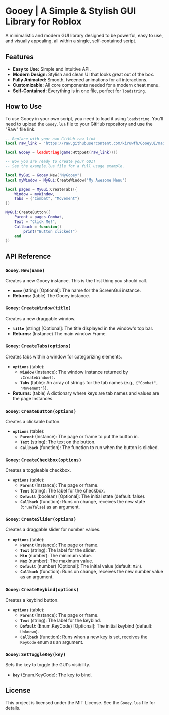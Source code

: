 # Gooey | A Simple & Stylish GUI Library for Roblox

A minimalistic and modern GUI library designed to be powerful, easy to use, 
and visually appealing, all within a single, self-contained script.

## Features

- **Easy to Use:** Simple and intuitive API.
- **Modern Design:** Stylish and clean UI that looks great out of the box.
- **Fully Animated:** Smooth, tweened animations for all interactions.
- **Customizable:** All core components needed for a modern cheat menu.
- **Self-Contained:** Everything is in one file, perfect for `loadstring`.

## How to Use

To use Gooey in your own script, you need to load it using `loadstring`. You'll need to upload the `Gooey.lua` file to your GitHub repository and use the "Raw" file link.

```lua
-- Replace with your own GitHub raw link
local raw_link = "https://raw.githubusercontent.com/kiruwfh/GooeyUI/main/Gooey.lua"

local Gooey = loadstring(game:HttpGet(raw_link))()

-- Now you are ready to create your GUI!
-- See the example.lua file for a full usage example.

local MyGui = Gooey.New("MyGooey")
local myWindow = MyGui:CreateWindow("My Awesome Menu")

local pages = MyGui:CreateTabs({
    Window = myWindow,
    Tabs = {"Combat", "Movement"}
})

MyGui:CreateButton({
    Parent = pages.Combat,
    Text = "Click Me!",
    Callback = function()
        print("Button clicked!")
    end
})
```

## API Reference

### `Gooey.New(name)`
Creates a new Gooey instance. This is the first thing you should call.
- **`name`** (string) [Optional]: The name for the ScreenGui instance.
- **Returns:** (table) The Gooey instance.

### `Gooey:CreateWindow(title)`
Creates a new draggable window.
- **`title`** (string) [Optional]: The title displayed in the window's top bar.
- **Returns:** (Instance) The main window Frame.

### `Gooey:CreateTabs(options)`
Creates tabs within a window for categorizing elements.
- **`options`** (table):
    - **`Window`** (Instance): The window instance returned by `:CreateWindow()`.
    - **`Tabs`** (table): An array of strings for the tab names (e.g., `{"Combat", "Movement"}`).
- **Returns:** (table) A dictionary where keys are tab names and values are the page Instances.

### `Gooey:CreateButton(options)`
Creates a clickable button.
- **`options`** (table):
    - **`Parent`** (Instance): The page or frame to put the button in.
    - **`Text`** (string): The text on the button.
    - **`Callback`** (function): The function to run when the button is clicked.

### `Gooey:CreateCheckbox(options)`
Creates a toggleable checkbox.
- **`options`** (table):
    - **`Parent`** (Instance): The page or frame.
    - **`Text`** (string): The label for the checkbox.
    - **`Default`** (boolean) [Optional]: The initial state (default: false).
    - **`Callback`** (function): Runs on change, receives the new state (`true`/`false`) as an argument.

### `Gooey:CreateSlider(options)`
Creates a draggable slider for number values.
- **`options`** (table):
    - **`Parent`** (Instance): The page or frame.
    - **`Text`** (string): The label for the slider.
    - **`Min`** (number): The minimum value.
    - **`Max`** (number): The maximum value.
    - **`Default`** (number) [Optional]: The initial value (default: `Min`).
    - **`Callback`** (function): Runs on change, receives the new number value as an argument.

### `Gooey:CreateKeybind(options)`
Creates a keybind button.
- **`options`** (table):
    - **`Parent`** (Instance): The page or frame.
    - **`Text`** (string): The label for the keybind.
    - **`Default`** (Enum.KeyCode) [Optional]: The initial keybind (default: `Unknown`).
    - **`Callback`** (function): Runs when a new key is set, receives the `KeyCode` enum as an argument.

### `Gooey:SetToggleKey(key)`
Sets the key to toggle the GUI's visibility.
- **`key`** (Enum.KeyCode): The key to bind.

## License

This project is licensed under the MIT License. See the `Gooey.lua` file for details. 
